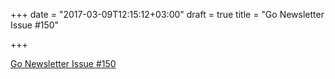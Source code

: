 +++
date = "2017-03-09T12:15:12+03:00"
draft = true
title = "Go Newsletter Issue #150"

+++

<p><a href="http://golangweekly.com/issues/150">Go Newsletter Issue #150</a></p>
